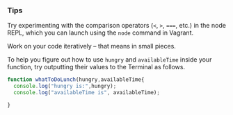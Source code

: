 ### Tips

Try experimenting with the comparison operators (`<`, `>`, `===`, etc.) in the node REPL, which you can launch using the `node` command in Vagrant.

Work on your code iteratively – that means in small pieces. 

To help you figure out how to use `hungry` and `availableTime` inside your function, try outputting their values to the Terminal as follows.


```Javascript
function whatToDoLunch(hungry,availableTime{
  console.log("hungry is:",hungry);
  console.log("availableTime is", availableTime);

}
```
